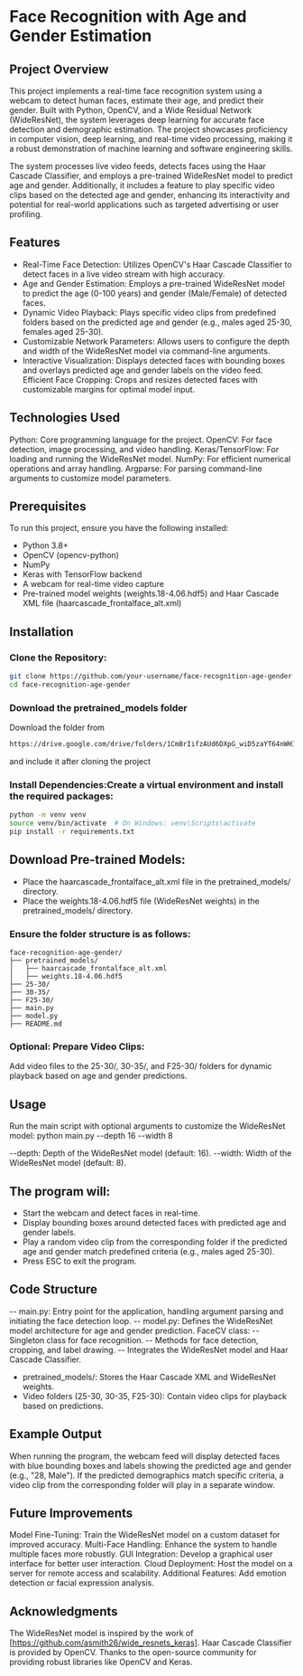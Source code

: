 # Face Recognition with Age and Gender Estimation

## Project Overview
This project implements a real-time face recognition system using a webcam to detect human faces, estimate their age, and predict their gender. Built with Python, OpenCV, and a Wide Residual Network (WideResNet), the system leverages deep learning for accurate face detection and demographic estimation. The project showcases proficiency in computer vision, deep learning, and real-time video processing, making it a robust demonstration of machine learning and software engineering skills.

The system processes live video feeds, detects faces using the Haar Cascade Classifier, and employs a pre-trained WideResNet model to predict age and gender. Additionally, it includes a feature to play specific video clips based on the detected age and gender, enhancing its interactivity and potential for real-world applications such as targeted advertising or user profiling.

## Features

- Real-Time Face Detection: Utilizes OpenCV's Haar Cascade Classifier to detect faces in a live video stream with high accuracy.
- Age and Gender Estimation: Employs a pre-trained WideResNet model to predict the age (0-100 years) and gender (Male/Female) of detected faces.
- Dynamic Video Playback: Plays specific video clips from predefined folders based on the predicted age and gender (e.g., males aged 25-30, females aged 25-30).
- Customizable Network Parameters: Allows users to configure the depth and width of the WideResNet model via command-line arguments.
- Interactive Visualization: Displays detected faces with bounding boxes and overlays predicted age and gender labels on the video feed.
Efficient Face Cropping: Crops and resizes detected faces with customizable margins for optimal model input.

## Technologies Used

Python: Core programming language for the project.
OpenCV: For face detection, image processing, and video handling.
Keras/TensorFlow: For loading and running the WideResNet model.
NumPy: For efficient numerical operations and array handling.
Argparse: For parsing command-line arguments to customize model parameters.

## Prerequisites
To run this project, ensure you have the following installed:
- Python 3.8+
- OpenCV (opencv-python)
- NumPy
- Keras with TensorFlow backend
- A webcam for real-time video capture
- Pre-trained model weights (weights.18-4.06.hdf5) and Haar Cascade XML file (haarcascade_frontalface_alt.xml)

## Installation

### Clone the Repository:
```bash
git clone https://github.com/your-username/face-recognition-age-gender.git
cd face-recognition-age-gender
```

### Download the pretrained_models folder 
Download the folder from 
``` bash
https://drive.google.com/drive/folders/1CmBrIifzAUd6DXpG_wiD5zaYT64nWHI8?usp=sharing
```
and include it after cloning the project

### Install Dependencies:Create a virtual environment and install the required packages:
```bash
python -m venv venv
source venv/bin/activate  # On Windows: venv\Scripts\activate
pip install -r requirements.txt
```

## Download Pre-trained Models:

- Place the haarcascade_frontalface_alt.xml file in the pretrained_models/ directory.
- Place the weights.18-4.06.hdf5 file (WideResNet weights) in the pretrained_models/ directory.

### Ensure the folder structure is as follows:
```
face-recognition-age-gender/
├── pretrained_models/
│   ├── haarcascade_frontalface_alt.xml
│   ├── weights.18-4.06.hdf5
├── 25-30/
├── 30-35/
├── F25-30/
├── main.py
├── model.py
├── README.md
```

### Optional: Prepare Video Clips:
Add video files to the 25-30/, 30-35/, and F25-30/ folders for dynamic playback based on age and gender predictions.

## Usage
Run the main script with optional arguments to customize the WideResNet model:
python main.py --depth 16 --width 8

--depth: Depth of the WideResNet model (default: 16).
--width: Width of the WideResNet model (default: 8).

## The program will:

- Start the webcam and detect faces in real-time.
- Display bounding boxes around detected faces with predicted age and gender labels.
- Play a random video clip from the corresponding folder if the predicted age and gender match predefined criteria (e.g., males aged 25-30).
- Press ESC to exit the program.

## Code Structure

-- main.py: Entry point for the application, handling argument parsing and initiating the face detection loop.
-- model.py: Defines the WideResNet model architecture for age and gender prediction.
FaceCV class:
-- Singleton class for face recognition.
-- Methods for face detection, cropping, and label drawing.
-- Integrates the WideResNet model and Haar Cascade Classifier.


- pretrained_models/: Stores the Haar Cascade XML and WideResNet weights.
- Video folders (25-30, 30-35, F25-30): Contain video clips for playback based on predictions.

## Example Output
When running the program, the webcam feed will display detected faces with blue bounding boxes and labels showing the predicted age and gender (e.g., "28, Male"). If the predicted demographics match specific criteria, a video clip from the corresponding folder will play in a separate window.

## Future Improvements
Model Fine-Tuning: Train the WideResNet model on a custom dataset for improved accuracy.
Multi-Face Handling: Enhance the system to handle multiple faces more robustly.
GUI Integration: Develop a graphical user interface for better user interaction.
Cloud Deployment: Host the model on a server for remote access and scalability.
Additional Features: Add emotion detection or facial expression analysis.

## Acknowledgments
The WideResNet model is inspired by the work of [https://github.com/asmith26/wide_resnets_keras].
Haar Cascade Classifier is provided by OpenCV.
Thanks to the open-source community for providing robust libraries like OpenCV and Keras.

